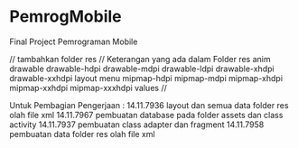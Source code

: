 # PemrogMobile
Final Project Pemrograman Mobile

// tambahkan folder res
// Keterangan yang ada dalam Folder res
anim
drawable
drawable-hdpi
drawable-mdpi
drawable-ldpi
drawable-xhdpi
drawable-xxhdpi
layout
menu
mipmap-hdpi
mipmap-mdpi
mipmap-xhdpi
mipmap-xxhdpi
mipmap-xxxhdpi
values //

Untuk Pembagian Pengerjaan :
14.11.7936
  layout dan semua data folder res
  olah file xml
14.11.7967
  pembuatan database pada folder assets dan class activity
14.11.7937
  pembuatan class adapter dan fragment
14.11.7958
  pembuatan data folder res
  olah file xml
